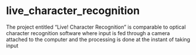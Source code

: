 live_character_recognition
==========================

The project entitled “Live! Character Recognition” is comparable to optical character recognition software where input is fed through a camera attached to the computer and the processing is done at the instant of taking input